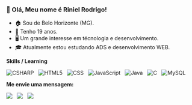 ### 👀 Olá, Meu nome é Riniel Rodrigo!
- 🏠 Sou de Belo Horizonte (MG).
- 🎈 Tenho 19 anos.
- 🖥 Um grande interesse em técnologia e desenvolvimento.
- 🎓 Atualmente estou estudando ADS e desenvolvimento WEB.

**Skills / Learning**

![CSHARP](https://img.shields.io/badge/C%23-239120?style=for-the-badge&logo=c-sharp&logoColor=white)  &nbsp;
![HTML5](https://img.shields.io/badge/HTML5-E34F26?style=for-the-badge&logo=html5&logoColor=white)  &nbsp;
![CSS](https://img.shields.io/badge/CSS3-1572B6?style=for-the-badge&logo=css3&logoColor=white)  &nbsp;
![JavaScript](https://img.shields.io/badge/JavaScript-F7DF1E?style=for-the-badge&logo=javascript&logoColor=black)  &nbsp;
![Java](https://img.shields.io/badge/Java-ED8B00?style=for-the-badge&logo=java&logoColor=white)  &nbsp;
![C](https://img.shields.io/badge/C-00599C?style=for-the-badge&logo=c&logoColor=white)  &nbsp;
![MySQL](https://img.shields.io/badge/MySQL-00000F?style=for-the-badge&logo=mysql&logoColor=white)

**Me envie uma mensagem:**
<p align="left">
  <a href="rinielrodrigo555@gmail.com" alt="Gmail">
  <img src="https://img.shields.io/badge/-Gmail-FF0000?style=flat-square&labelColor=FF0000&logo=gmail&logoColor=white&link=LINK-DO-SEU-GMAIL" /></a>
  &nbsp;
  <a href="https://www.linkedin.com/in/riniel-rodrigo-2319b9261/" alt="LinkedIn">
  <img src="https://img.shields.io/badge/-Linkedin-0e76a8?style=flat-square&logo=Linkedin&logoColor=white&link=LINK-DO-SEU-LINKEDIN" /></a>
  &nbsp;
  <a href="https://api.whatsapp.com/send?phone=31988537686" alt="WhatsApp">
  <img src="https://img.shields.io/badge/-WhatsApp-25d366?style=flat-square&labelColor=25d366&logo=whatsapp&logoColor=white&link=API-DO-SEU-WHATSAPP"/></a>


  

<!--
**riniel-rodrigo/riniel-rodrigo** is a ✨ _special_ ✨ repository because its `README.md` (this file) appears on your GitHub profile.

Here are some ideas to get you started:

- 🔭 I’m currently working on ...
- 🌱 I’m currently learning ...
- 👯 I’m looking to collaborate on ...
- 🤔 I’m looking for help with ...
- 💬 Ask me about ...
- 📫 How to reach me: ...
- 😄 Pronouns: ...
- ⚡ Fun fact: ...
-->
